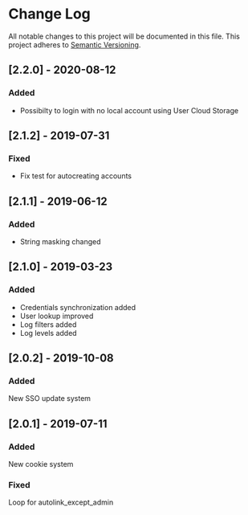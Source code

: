 # Change Log

All notable changes to this project will be documented in this file. This project adheres to [Semantic Versioning](http://semver.org/).

## [2.2.0] - 2020-08-12
### Added
* Possibilty to login with no local account using User Cloud Storage

## [2.1.2] - 2019-07-31
### Fixed 
* Fix test for autocreating accounts

## [2.1.1] - 2019-06-12
### Added
* String masking changed

## [2.1.0] - 2019-03-23
### Added
* Credentials synchronization added
* User lookup improved 
* Log filters added
* Log levels added

## [2.0.2] - 2019-10-08
### Added
New SSO update system

## [2.0.1] - 2019-07-11
### Added
New cookie system

### Fixed 
Loop for autolink_except_admin
